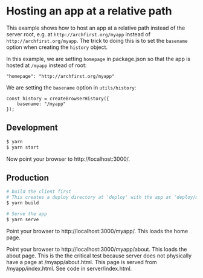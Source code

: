 Hosting an app at a relative path
=================================

This example shows how to host an app at a relative path instead of the server root, e.g. at `http://archfirst.org/myapp` instead of `http://archfirst.org/myapp`. The trick to doing this is to set the `basename` option when creating the `history` object.

In this example, we are setting `homepage` in package.json so that the app is hosted at `/myapp` instead of root:

    "homepage": "http://archfirst.org/myapp"
    
We are setting the `basename` option in `utils/history`:

    const history = createBrowserHistory({
        basename: "/myapp"
    });

Development
-----------
```bash
$ yarn
$ yarn start
```

Now point your browser to http://localhost:3000/.

Production
----------
```bash
# build the client first
# This creates a deploy directory at 'deploy' with the app at 'deploy/myapp' 
$ yarn build

# Serve the app
$ yarn serve
```

Point your browser to http://localhost:3000/myapp/. This loads the home page.

Point your browser to http://localhost:3000/myapp/about. This loads the about page. This is the the critical test because server does not physically have a page at /myapp/about.html. This page is served from /myapp/index.html. See code in server/index.html.
